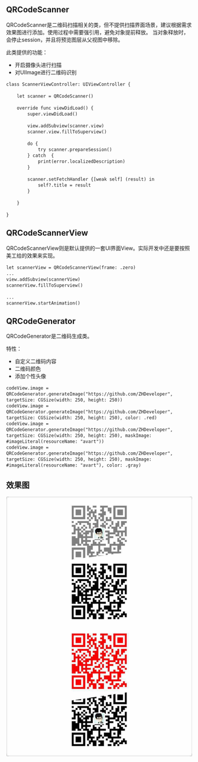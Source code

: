 ## QRCodeScanner
QRCodeScanner是二维码扫描相关的类，但不提供扫描界面场景，建议根据需求效果图进行添加。使用过程中需要强引用，避免对象提前释放。
当对象释放时，会停止session，并且将预览图层从父视图中移除。

此类提供的功能：

* 开启摄像头进行扫描
* 对UIImage进行二维码识别

```
class ScannerViewController: UIViewController {

    let scanner = QRCodeScanner()
    
    override func viewDidLoad() {
        super.viewDidLoad()
        
        view.addSubview(scanner.view)
        scanner.view.fillToSuperview()
        
        do {
            try scanner.prepareSession()
        } catch  {
            print(error.localizedDescription)
        }
        
        scanner.setFetchHandler {[weak self] (result) in
            self?.title = result
        }
        
    }
    
}
```

## QRCodeScannerView
QRCodeScannerView则是默认提供的一套UI界面View。实际开发中还是要按照美工给的效果来实现。

```
let scannerView = QRCodeScannerView(frame: .zero)
...
view.addSubview(scannerView)
scannerView.fillToSuperview()

...
scannerView.startAnimation()

```

## QRCodeGenerator
QRCodeGenerator是二维码生成类。

特性：

* 自定义二维码内容
* 二维码颜色
* 添加个性头像

```
codeView.image = QRCodeGenerator.generateImage("https://github.com/ZHDeveloper", targetSize: CGSize(width: 250, height: 250))
codeView.image = QRCodeGenerator.generateImage("https://github.com/ZHDeveloper", targetSize: CGSize(width: 250, height: 250), color: .red)
codeView.image = QRCodeGenerator.generateImage("https://github.com/ZHDeveloper", targetSize: CGSize(width: 250, height: 250), maskImage: #imageLiteral(resourceName: "avart"))
codeView.image = QRCodeGenerator.generateImage("https://github.com/ZHDeveloper", targetSize: CGSize(width: 250, height: 250), maskImage: #imageLiteral(resourceName: "avart"), color: .gray)

```

## 效果图

![效果图](./WechatIMG9.jpeg)